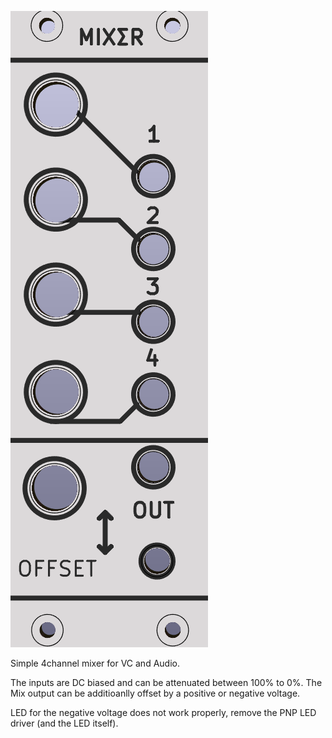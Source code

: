 ![](https://raw.githubusercontent.com/Fihdi/Eurorack/main/Mixer/Mixer_Front.png)

Simple 4channel mixer for VC and Audio.

The inputs are DC biased and can be attenuated between 100% to 0%. The Mix output can be additioanlly offset by a positive or negative voltage.

LED for the negative voltage does not work properly, remove the PNP LED driver (and the LED itself).
